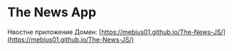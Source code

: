 # The News App
Нвостне приложение
Домен: [https://mebius01.github.io/The-News-JS/](https://mebius01.github.io/The-News-JS/)
